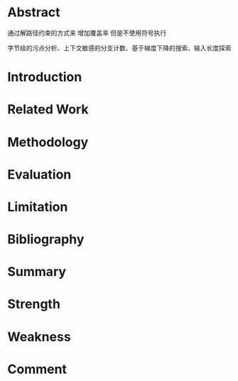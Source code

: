 # Abstract

通过解路径约束的方式来 增加覆盖率 但是不使用符号执行

字节级的污点分析、上下文敏感的分支计数、基于梯度下降的搜索、输入长度探索

# Introduction

# Related Work

# Methodology

# Evaluation

# Limitation

# Bibliography

# Summary

# Strength

# Weakness

# Comment
